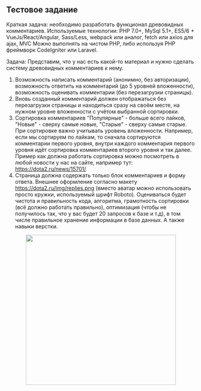 ## Тестовое задание 

Краткая задача: необходимо разработать функционал древовидных комментариев.
Используемые технологии: PHP 7.0+, MySql 5.1+, ES5/6 + VueJs/React/Angular, Sass/Less, webpack или аналог, fetch или axios для ajax, MVC
Можно выполнять на чистом PHP, либо используя PHP фреймворк CodeIgniter или Laravel.

Задача:
Представим, что у нас есть какой-то материал и нужно сделать систему древовидных комментариев к нему.
1) Возможность написать комментарий (анонимно, без авторизации), возможность ответить на комментарий (до 5 уровней вложенности), возможность оценивать комментарии (без перезагрузки страницы).
2) Вновь созданный комментарий должен отображаться без перезагрузки страницы и находиться сразу на своём месте, на нужном уровне вложенности с учётом выбранной сортировки.
3) Сортировка комментариев "Популярные" - больше всего лайков, "Новые" - сверху самые новые, "Старые" - сверху самые старые. При сортировке важно учитывать уровень вложенности. Например, если мы сортируем по лайкам, то сначала сортируются комментарии первого уровня, внутри каждого комментария первого уровня идёт сортировка комментариев второго уровня и так далее. Пример как должна работать сортировка можно посмотреть в любой новости у нас на сайте, например тут: https://dota2.ru/news/15701/
4) Страница должна содержать только блок комментариев и форму ответа. Внешнее оформление согласно макету https://dota2.ru/img/replies.png (вместо аватар можно использовать просто кружки, используемый шрифт Roboto).
Оцениваться будет чистота и правильность кода, алгоритма, грамотность сортировки (всё должно работать правильно), оптимизация (чтобы не получилось так, что у вас будет 20 запросов к базе и т.д), в том числе правильное хранение информации в базе данных. А также навыки верстки.

<p align="center"><img src="https://dota2.ru/img/replies.png" width="400"></p>

